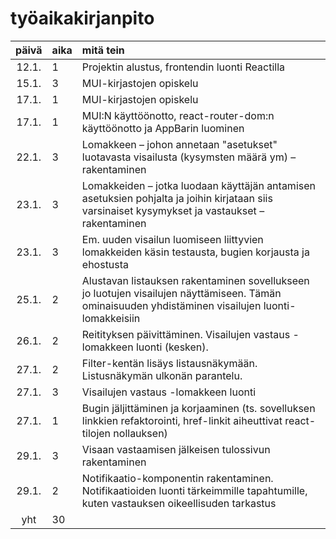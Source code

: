 # työaikakirjanpito

| päivä | aika | mitä tein  |
| :----:|:-----| :-----|
| 12.1. |     1 | Projektin alustus, frontendin luonti Reactilla|
| 15.1. |     3 | MUI-kirjastojen opiskelu|
| 17.1. |     1 | MUI-kirjastojen opiskelu|
| 17.1. |     1 | MUI:N käyttöönotto, react-router-dom:n käyttöönotto ja AppBarin luominen|
| 22.1. |     3 | Lomakkeen  &ndash; johon annetaan "asetukset" luotavasta visailusta (kysymsten määrä ym)  &ndash; rakentaminen |
| 23.1. |     3 | Lomakkeiden &ndash; jotka luodaan käyttäjän antamisen asetuksien pohjalta ja joihin kirjataan siis varsinaiset kysymykset ja vastaukset  &ndash; rakentaminen| 
| 23.1. |     3 | Em. uuden visailun luomiseen liittyvien lomakkeiden käsin testausta, bugien korjausta ja ehostusta |
| 25.1. |     2 | Alustavan listauksen rakentaminen sovellukseen jo luotujen visailujen näyttämiseen. Tämän ominaisuuden yhdistäminen visailujen luonti-lomakkeisiin |
| 26.1. |     2 | Reitityksen päivittäminen. Visailujen vastaus -lomakkeen luonti (kesken). |
| 27.1. |   2 | Filter-kentän lisäys listausnäkymään. Listusnäkymän ulkonän parantelu. |
| 27.1. |   3 | Visailujen vastaus -lomakkeen luonti |
| 27.1. |   1 | Bugin jäljittäminen ja korjaaminen (ts. sovelluksen linkkien refaktorointi, href-linkit aiheuttivat react-tilojen nollauksen) |
| 29.1.  |     3 | Visaan vastaamisen jälkeisen tulossivun rakentaminen |
| 29.1. |     2 | Notifikaatio-komponentin rakentaminen. Notifikaatioiden luonti tärkeimmille tapahtumille, kuten vastauksen oikeellisuden tarkastus |
| yht   |  30  || 
